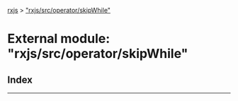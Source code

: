 [rxjs](../README.md) > ["rxjs/src/operator/skipWhile"](../modules/_rxjs_src_operator_skipwhile_.md)

# External module: "rxjs/src/operator/skipWhile"

## Index

---

